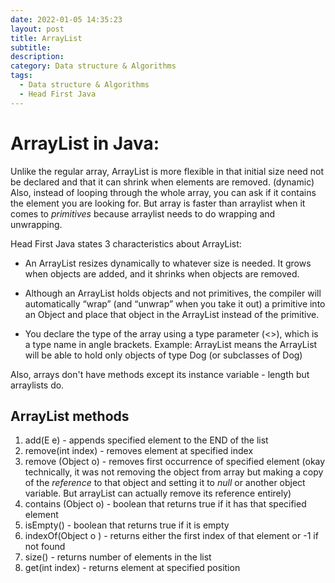 ```yaml
---
date: 2022-01-05 14:35:23
layout: post
title: ArrayList
subtitle: 
description:
category: Data structure & Algorithms
tags:
  - Data structure & Algorithms
  - Head First Java
---
```

# ArrayList in Java:

Unlike the regular array, ArrayList is more flexible in that initial size need not be declared and that it can shrink when elements are removed. (dynamic)
Also, instead of looping through the whole array, you can ask if it contains the element you are looking for. But array is faster than arraylist when it comes
to *primitives* because arraylist needs to do wrapping and unwrapping.

Head First Java states 3 characteristics about ArrayList:
* An ArrayList resizes dynamically to whatever size is needed. It
  grows when objects are added, and it shrinks when objects are
  removed.

* Although an ArrayList holds objects and not primitives, the
compiler will automatically “wrap” (and “unwrap” when you take
it out) a primitive into an Object and place that object in the
ArrayList instead of the primitive.

* You declare the type of the array using a type parameter (<>), which is
  a type name in angle brackets. Example: ArrayList<Dog> means
  the ArrayList will be able to hold only objects of type Dog (or
  subclasses of Dog)

Also, arrays don't have methods except its instance variable - length but arraylists do. 

## ArrayList methods

1) add(E e) - appends specified element to the END of the list
2) remove(int index) - removes element at specified index 
3) remove (Object o) - removes first occurrence of specified element (okay technically, it was not removing the object from array but
making a copy of the *reference* to that object and setting it to *null* or another object variable. But arrayList can actually remove 
its reference entirely)
4) contains (Object o) - boolean that returns true if it has that specified element
5) isEmpty() - boolean that returns true if it is empty
6) indexOf(Object o ) -  returns either the first index of that element or -1 if not found
7) size() - returns number of elements in the list
8) get(int index) - returns element at specified position










